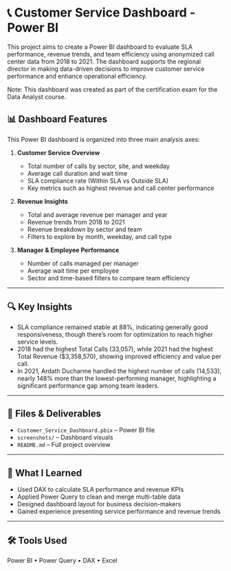 # 📞 Customer Service Dashboard - Power BI 

This project aims to create a Power BI dashboard to evaluate SLA performance, revenue trends, and team efficiency using anonymized call center data from 2018 to 2021. The dashboard supports the regional director in making data-driven decisions to improve customer service performance and enhance operational efficiency.

Note: This dashboard was created as part of the certification exam for the Data Analyst course.

## 📊 Dashboard Features
This Power BI dashboard is organized into three main analysis axes:

1. **Customer Service Overview**
   - Total number of calls by sector, site, and weekday
   - Average call duration and wait time
   - SLA compliance rate (Within SLA vs Outside SLA)
   - Key metrics such as highest revenue and call center performance

2. **Revenue Insights**
   - Total and average revenue per manager and year
   - Revenue trends from 2018 to 2021
   - Revenue breakdown by sector and team
   - Filters to explore by month, weekday, and call type

3. **Manager & Employee Performance**
   - Number of calls managed per manager
   - Average wait time per employee
   - Sector and time-based filters to compare team efficiency

---

## 🔍 Key Insights

- SLA compliance remained stable at 88%, indicating generally good responsiveness, though there’s room for optimization to reach higher service levels.
- 2018 had the highest Total Calls (33,057), while 2021 had the highest Total Revenue ($3,358,570), showing improved efficiency and value per call.
- In 2021, Ardath Ducharme handled the highest number of calls (14,533), nearly 148% more than the lowest-performing manager, highlighting a significant performance gap among team leaders.


---

## 📎 Files & Deliverables

- `Customer_Service_Dashboard.pbix` – Power BI file  
- `screenshots/` – Dashboard visuals  
- `README.md` – Full project overview  

---

## 💬 What I Learned

- Used DAX to calculate SLA performance and revenue KPIs  
- Applied Power Query to clean and merge multi-table data  
- Designed dashboard layout for business decision-makers  
- Gained experience presenting service performance and revenue trends

---

## 🛠 Tools Used

Power BI • Power Query • DAX • Excel

